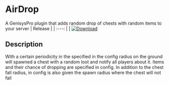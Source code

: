 # AirDrop
A GenisysPro plugin that adds random drop of chests with random items to your server
| Release |
| :---: |
| [![Download](https://img.shields.io/github/downloads/Bestaford/AirDrop/latest/total)](https://github.com/Bestaford/AirDrop/releases/download/1.0/AirDrop.phar)
## Description
With a certain periodicity in the specified in the config radius on the ground will spawned a chest with a random loot and notify all players about it. Items and their chance of dropping are specified in config. In addition to the chest fall radius, in config is also given the spawn radius where the chest will not fall
